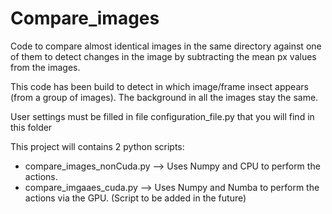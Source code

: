 # Compare_images
Code to compare almost identical images in the same directory against one of them to detect changes in the image by subtracting the mean px values from the images. 

This code has been build to detect in which image/frame insect appears (from a group of images). The background in all the images stay the same.  

User settings must be filled in file configuration_file.py that you will find in this folder

This project will contains 2 python scripts:
  - compare_images_nonCuda.py --> Uses Numpy and CPU to perform the actions.
  - compare_imgaaes_cuda.py --> Uses Numpy and Numba to perform the actions via the GPU. (Script to be added in the future)
